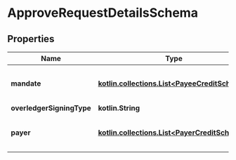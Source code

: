 
# ApproveRequestDetailsSchema

## Properties
Name | Type | Description | Notes
------------ | ------------- | ------------- | -------------
**mandate** | [**kotlin.collections.List&lt;PayeeCreditSchema&gt;**](PayeeCreditSchema.md) | Who are the payees of this transaction |  [optional]
**overledgerSigningType** | **kotlin.String** |  |  [optional]
**payer** | [**kotlin.collections.List&lt;PayerCreditSchema&gt;**](PayerCreditSchema.md) | Who are the payers of this transaction |  [optional]



